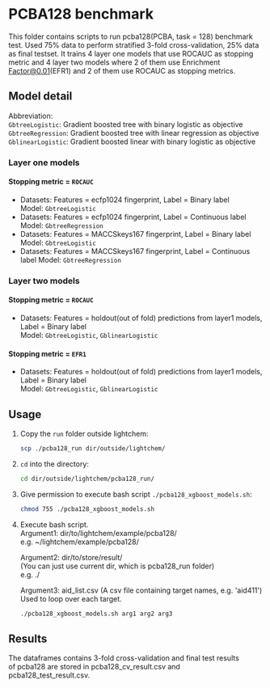 # PCBA128 benchmark

This folder contains scripts to run pcba128(PCBA, task = 128) benchmark test. Used 75% data to perform stratified 3-fold cross-validation, 25% data as final testset. It trains 4 layer one models that use ROCAUC as stopping metric and 4 layer two models where 2 of them use Enrichment Factor@0.01(EFR1) and 2 of them use ROCAUC as stopping metrics.

## Model detail

Abbreviation:  
`GbtreeLogistic`: Gradient boosted tree with binary logistic as objective  
`GbtreeRegression`: Gradient boosted tree with linear regression as objective  
`GblinearLogistic`: Gradient boosted linear with binary logistic as objective    

### Layer one models

#### Stopping metric = `ROCAUC`

* Datasets: Features = ecfp1024 fingerprint, Label = Binary label  
Model: `GbtreeLogistic`
* Datasets: Features = ecfp1024 fingerprint, Label = Continuous label
Model: `GbtreeRegression`
* Datasets: Features = MACCSkeys167 fingerprint, Label = Binary label
Model: `GbtreeLogistic`
* Datasets: Features = MACCSkeys167 fingerprint, Label = Continuous label
Model: `GbtreeRegression`

### Layer two models

#### Stopping metric = `ROCAUC`

* Datasets: Features = holdout(out of fold) predictions from layer1 models,  
            Label = Binary label  
Model: `GbtreeLogistic`, `GblinearLogistic`

#### Stopping metric = `EFR1`

* Datasets: Features = holdout(out of fold) predictions from layer1 models,  
            Label = Binary label  
Model: `GbtreeLogistic`, `GblinearLogistic`

## Usage

1. Copy the `run` folder outside lightchem:  
   ```bash
   scp ./pcba128_run dir/outside/lightchem/
   ```

2. `cd` into the directory:  
   ```bash
   cd dir/outside/lightchem/pcba128_run/
   ```

3. Give permission to execute bash script `./pcba128_xgboost_models.sh`:  
   ```bash
   chmod 755 ./pcba128_xgboost_models.sh
   ```

4. Execute bash script.  
    Argument1: dir/to/lightchem/example/pcba128/  
    e.g. ~/lightchem/example/pcba128/  

    Argument2: dir/to/store/result/  
    (You can just use current dir, which is pcba128_run folder)  
    e.g. ./  

    Argument3: aid_list.csv (A csv file containing target names, e.g. 'aid411')  
    Used to loop over each target.  
    ```bash
    ./pcba128_xgboost_models.sh arg1 arg2 arg3
    ```

## Results

The dataframes contains 3-fold cross-validation and final test results  
of pcba128 are stored in pcba128_cv_result.csv and pcba128_test_result.csv.
